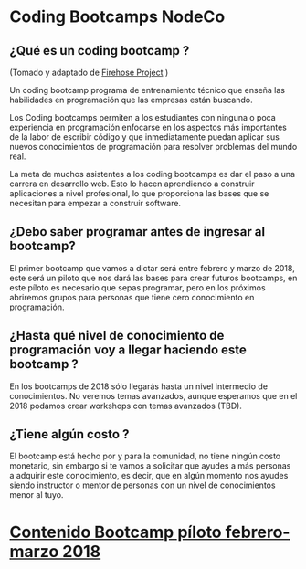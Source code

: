 # Coding Bootcamps NodeCo

## ¿Qué es un coding bootcamp ?
(Tomado y adaptado de [Firehose Project](https://thefirehoseproject.com/developer-guide/1) )

Un coding bootcamp programa de entrenamiento técnico que enseña las habilidades en programación que las empresas están buscando.

Los Coding bootcamps permiten a los estudiantes con ninguna o poca experiencia en programación enfocarse en los aspectos más importantes de la labor de escribir código y que inmediatamente puedan aplicar sus nuevos conocimientos de programación para resolver problemas del mundo real.

La meta de muchos asistentes a los coding bootcamps es dar el paso a una carrera en desarrollo web. Esto lo hacen aprendiendo a construir aplicaciones a nivel profesional, lo que proporciona las bases que se necesitan para empezar a construir software.


## ¿Debo saber programar antes de ingresar al bootcamp?

El primer bootcamp que vamos a dictar será entre febrero y marzo de 2018, este será un piloto que nos dará las bases para crear futuros bootcamps, en este píloto es necesario que sepas programar, pero en los próximos abriremos grupos para personas que tiene cero conocimiento en programación.


## ¿Hasta qué nivel de conocimiento de programación voy a llegar haciendo este bootcamp ?

En los bootcamps de 2018 sólo llegarás hasta un nivel  intermedio de conocimientos. No veremos temas avanzados, aunque esperamos que en el 2018 podamos crear workshops con temas avanzados (TBD).


## ¿Tiene algún costo ?

El bootcamp está hecho por y para la comunidad, no tiene ningún costo monetario, sin embargo si te vamos a solicitar que ayudes a más personas a adquirir este conocimiento, es decir, que en algún momento nos ayudes siendo instructor o mentor de personas con un nivel de conocimientos menor al tuyo.


# [Contenido Bootcamp píloto febrero-marzo 2018](https://github.com)